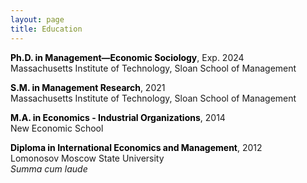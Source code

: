 ```yaml
---
layout: page
title: Education
---
```


<span style="color:#000000"><b>Ph.D. in Management—Economic Sociology</b></span>, Exp. 2024<br>
Massachusetts Institute of Technology, Sloan School of Management <br>

<span style="color:#000000"><b>S.M. in Management Research</b></span>, 2021<br>
Massachusetts Institute of Technology, Sloan School of Management

<span style="color:#000000"><b>M.A. in Economics - Industrial Organizations</b></span>, 2014 <br>
New Economic School <br>

<span style="color:#000000"><b>Diploma in International Economics and Management</b></span>, 2012 <br>
Lomonosov Moscow State University <br>
_Summa cum laude_ <br>
